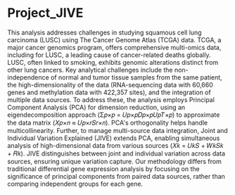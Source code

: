 # Project_JIVE

This analysis addresses challenges in studying squamous cell lung carcinoma (LUSC) using The Cancer Genome Atlas (TCGA) data. TCGA, a major cancer genomics program, offers comprehensive multi-omics data, including for LUSC, a leading cause of cancer-related deaths globally. LUSC, often linked to smoking, exhibits genomic alterations distinct from other lung cancers. Key analytical challenges include the non-independence of normal and tumor tissue samples from the same patient, the high-dimensionality of the data (RNA-sequencing data with 60,660 genes and methylation data with 422,357 sites), and the integration of multiple data sources. To address these, the analysis employs Principal Component Analysis (PCA) for dimension reduction, using an eigendecomposition approach (Σ𝑝×𝑝 = 𝑈𝑝×𝑝𝐷𝑝×𝑝𝑈𝑝𝑇×𝑝) to approximate the data matrix (𝑋𝑝×𝑛 ≈ 𝑈𝑝×𝑟𝑆𝑟×𝑛). PCA's orthogonality helps handle multicollinearity. Further, to manage multi-source data integration, Joint and Individual Variation Explained (JIVE) extends PCA, enabling simultaneous analysis of high-dimensional data from various sources (𝑋𝑘 = 𝑈𝑘𝑆 + 𝑊𝑘𝑆𝑘 + 𝑅𝑘). JIVE distinguishes between joint and individual variation across data sources, ensuring unique variation capture. Our methodology differs from traditional differential gene expression analysis by focusing on the significance of principal components from paired data sources, rather than comparing independent groups for each gene. 
